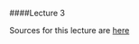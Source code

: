 ####Lecture 3

Sources for this lecture are [here](https://github.com/Kottans/csharp-slides/tree/master/slides/3%20Custom%20Types)

